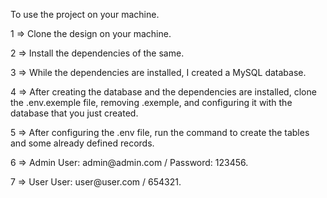 <p>To use the project on your machine.</p>

<p>1 => Clone the design on your machine.</p>

<p>2 => Install the dependencies of the same.</p>

<p>3 => While the dependencies are installed, I created a MySQL database.</p>

<p>4 => After creating the database and the dependencies are installed, clone the .env.exemple file, removing .exemple, and configuring it with the database that you just created.</p>

<p>5 => After configuring the .env file, run the command to create the tables and some already defined records.</p>


<p>6 => Admin User: admin@admin.com / Password: 123456.</p>
<p>7 => User User: user@user.com / 654321.</p>